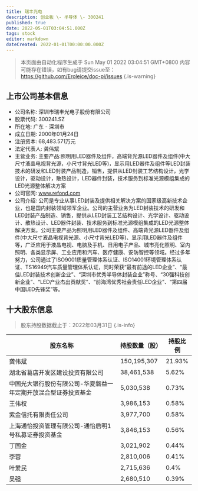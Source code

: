 ```yaml
---
title: 瑞丰光电
description: 创业板 \- 半导体 \- 300241
published: true
date: 2022-05-01T03:04:51.000Z
tags: stock
editor: markdown
dateCreated: 2022-01-01T00:00:00.000Z
---
```


> 本页面由自动化程序生成于 Sun May 01 2022 03:04:51 GMT+0800
> 内容可能存在错误，如有bug请提交issue至：https://github.com/Eroleice/doc-pi/issues
{.is-warning}

## 上市公司基本信息
- 公司名称: 深圳市瑞丰光电子股份有限公司
- 股票代码: 300241.SZ
- 所在地: 广东 - 深圳市
- 成立日期: 2000年01月24日
- 注册资本: 68,483.571万元
- 法定代表人: 龚伟斌
- 主营业务: 主要产品:照明用LED器件及组件，高端背光源LED器件及组件(中大尺寸液晶电视背光源，小尺寸背光LED等)，显示用LED器件及组件等LED封装技术的研发和LED封装产品制造，销售，提供从LED封装工艺结构设计，光学设计，驱动设计，散热设计，LED器件封装，技术服务到标准光源模组集成的LED光源整体解决方案
- 公司官网: www.refond.com
- 公司介绍: 公司是专业从事LED封装及提供相关解决方案的国家级高新技术企业，也是国内封装领域领军企业。公司的主营业务为LED封装技术的研发和LED封装产品制造、销售，提供从LED封装工艺结构设计、光学设计、驱动设计、散热设计、LED器件封装、技术服务到标准光源模组集成的LED光源整体解决方案。公司主要产品为照明用LED器件及组件、高端背光源LED器件及组件(中大尺寸液晶电视背光源、小尺寸背光LED等)、显示用LED器件及组件等，广泛应用于液晶电视、电脑及手机、日用电子产品、城市亮化照明、室内照明、各类显示屏、工业应用和汽车、医疗健康、安防智控等领域。经过多年努力，公司通过了ISO9001质量管理体系认证、ISO14001环境管理体系认证、TS16949汽车质量管理体系认证，同时荣获“最有前途的LED企业”、“最佳LED封装技术创新企业”、“深圳市优秀半导体封装企业”称号、“30强科技创新企业”、“LED产业杰出贡献奖”、“前海湾优秀社会责任LED企业”、“第四届中国LED先锋奖”等。


## 十大股东信息
> 股东持股数据截止于：2022年03月31日
{.is-info}

| 股东名称 | 持股数量（股） | 持股比例 |
| --- | --- | --- |
| 龚伟斌 | 150,195,307 | 21.93% |
| 湖北省葛店开发区建设投资有限公司 | 38,461,538 | 5.62% |
| 中国光大银行股份有限公司-华夏磐益一年定期开放混合型证券投资基金 | 5,030,538 | 0.73% |
| 王伟权 | 3,986,153 | 0.58% |
| 紫金信托有限责任公司 | 3,977,700 | 0.58% |
| 上海通怡投资管理有限公司-通怡启明1号私募证券投资基金 | 3,846,153 | 0.56% |
| 丁国金 | 3,021,902 | 0.44% |
| 李蓉 | 2,810,006 | 0.41% |
| 叶爱民 | 2,715,636 | 0.4% |
| 吴强 | 2,680,510 | 0.39% |




